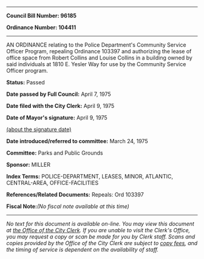 

********

**Council Bill Number: 96185**
   
**Ordinance Number: 104411**
********

 AN ORDINANCE relating to the Police Department's Community Service Officer Program, repealing Ordinance 103397 and authorizing the lease of office space from Robert Collins and Louise Collins in a building owned by said individuals at 1810 E. Yesler Way for use by the Community Service Officer program.

**Status:** Passed
   
**Date passed by Full Council:** April 7, 1975
   
**Date filed with the City Clerk:** April 9, 1975
   
**Date of Mayor's signature:** April 9, 1975
   
[(about the signature date)](/~public/approvaldate.htm)
   
   
   
**Date introduced/referred to committee:** March 24, 1975
   
**Committee:** Parks and Public Grounds
   
**Sponsor:** MILLER
   
   
**Index Terms:** POLICE-DEPARTMENT, LEASES, MINOR, ATLANTIC, CENTRAL-AREA, OFFICE-FACILITIES

**References/Related Documents:** Repeals: Ord 103397

**Fiscal Note:**_(No fiscal note available at this time)_
********

_No text for this document is available on-line. You may view this document at [the Office of the City Clerk](http://www.seattle.gov/leg/clerk/contactUs.htm). If you are unable to visit the Clerk's Office, you may request a copy or scan be made for you by Clerk staff. Scans and copies provided by the Office of the City Clerk are subject to [copy fees](http://clerk.seattle.gov/~public/clerkfees.htm), and the timing of service is dependent on the availability of staff._

